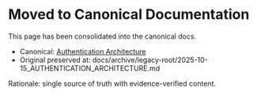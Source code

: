 # Moved to Canonical Documentation

This page has been consolidated into the canonical docs.

- Canonical: [Authentication Architecture](./docs/AUTHENTICATION_ARCHITECTURE.md#authentication-architecture-v60)
- Original preserved at: docs/archive/legacy-root/2025-10-15_AUTHENTICATION_ARCHITECTURE.md

Rationale: single source of truth with evidence-verified content.
